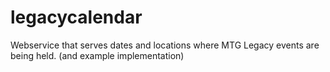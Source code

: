 # legacycalendar
Webservice that serves dates and locations where MTG Legacy events are being held. (and example implementation)
